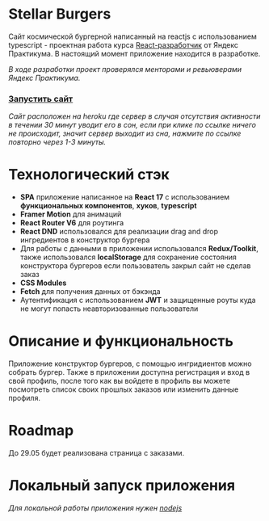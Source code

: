 # Stellar Burgers

Сайт космической бургерной написанный на reactjs с использованием typescript - проектная работа курса [React-разработчик](https://practicum.yandex.ru/react/) от Яндекс Практикума. В настоящий момент приложение находится в разработке.

_В ходе разработки проект проверялся менторами и ревьюверами Яндекс Практикума._

### [Запустить сайт](https://malsomeister-burger-site.herokuapp.com)

_Сайт расположен на heroku где сервер в случая отсутствия активности в течении 30 минут уводит его в сон, если при клике по ссылке ничего не происходит, значит сервер выходит из сна, нажмите по ссылке повторно через 1-3 минуты._

# Технологический стэк

- **SPA** приложение написанное на **React 17** с использованием **функциональных компонентов**, **хуков**, **typescript**
- **Framer Motion** для анимаций
- **React Router V6** для роутинга
- **React DND** использовался для реализации drag and drop ингредиентов в конструктор бургера
- Для работы с данными в приложении использовался **Redux/Toolkit**, также использовался **localStorage** для сохранение состояния конструктора бургеров если пользователь закрыл сайт не сделав заказ
- **CSS Modules**
- **Fetch** для получения данных от бэкэнда
- Аутентификация с использованием **JWT** и защищенные роуты куда не могут попасть неавторизованные пользователи

# Описание и функциональность

Приложение конструктор бургеров, с помощью ингридиентов можно собрать бургер.
Также в приложении доступна регистрация и вход в свой профиль, после того как вы войдете в профиль вы можете посмотреть список своих прошлых заказов или изменить данные профиля.

# Roadmap

До 29.05 будет реализована страница с заказами.

# Локальный запуск приложения

_Для локальной работы приложения нужен [nodejs](https://nodejs.org/en/)_
